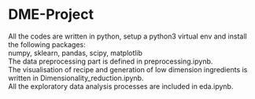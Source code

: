 # DME-Project

All the codes are written in python, setup a python3 virtual env and install the following packages:    
numpy, sklearn, pandas, scipy, matplotlib  
The data preprocessing part is defined in preprocessing.ipynb.  
The visualisation of recipe and generation of low dimension ingredients is written in Dimensionality_reduction.ipynb.  
All the exploratory data analysis processes are included in eda.ipynb.
